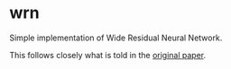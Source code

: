 # wrn
Simple implementation of Wide Residual Neural Network.

This follows closely what is told in the [original paper](http://www.bmva.org/bmvc/2016/papers/paper087/paper087.pdf).
